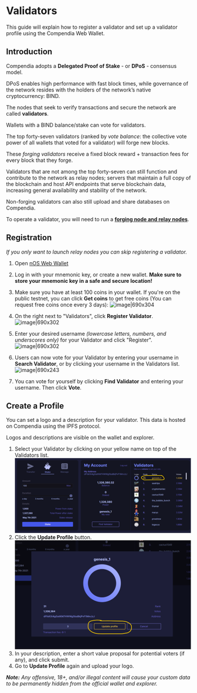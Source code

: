 # Validators

This guide will explain how to register a validator and set up a validator profile using the Compendia Web Wallet.

## Introduction
Compendia adopts a **Delegated Proof of Stake** - or **DPoS** - consensus model.

DPoS enables high performance with fast block times, while governance of the network resides with the holders of the network’s native cryptocurrency: BIND.

The nodes that seek to verify transactions and secure the network are called **validators**.

Wallets with a BIND balance/stake can vote for validators.

The top forty-seven validators (ranked by *vote balance*: the collective vote power of all wallets that voted for a validator) will forge new blocks.

These *forging validators* receive a fixed block reward + transaction fees for every block that they forge.

Validators that are not among the top forty-seven can still function and contribute to the network as relay nodes; servers that maintain a full copy of the blockchain and host API endpoints that serve blockchain data, increasing general availability and stability of the network.

Non-forging validators can also still upload and share databases on Compendia.

To operate a validator, you will need to run a [**forging node and relay nodes**](./node.html).

## Registration

*If you only want to launch relay nodes you can skip registering a validator.*

1. Open [nOS Web Wallet](https://wallet.nos.dev)

2. Log in with your mnemonic key, or create a new wallet.
**Make sure to store your mnemonic key in a safe and secure location!**

3. Make sure you have at least 100 coins in your wallet. 
If you're on the public testnet, you can click **Get coins** to get free coins (You can request free coins once every 3 days):
![image|690x304](https://nos.chat/uploads/default/original/1X/4e7546d6a782a05aa081ccd7596fbc5cf2525dc1.png) 

4. On the right next to "Validators", click **Register Validator**.
![image|690x302](https://nos.chat/uploads/default/original/1X/8b464088391615a81e449698385c9b7ab32a958a.png) 
5. Enter your desired username *(lowercase letters, numbers, and underscores only)* for your Validator and click "Register".
![image|690x302](https://nos.chat/uploads/default/original/1X/ec8e1977cf016d3e266198547c677f34fa96e373.png) 
6. Users can now vote for your Validator by entering your username in **Search Validator**, or by clicking your username in the Validators list.
![image|690x243](https://nos.chat/uploads/default/original/1X/0a2b3833d1e9b5f14900123fb69946dc3aa7f5c3.png) 
7. You can vote for yourself by clicking **Find Validator** and entering your username. Then click **Vote**.

## Create a Profile

You can set a logo and a description for your validator. This data is hosted on Compendia using the IPFS protocol.

Logos and descriptions are visible on the wallet and explorer.

1. Select your Validator by clicking on your yellow name on top of the Validators list.
![image](./img/select-profile.png) 
1. Click the **Update Profile** button.
![image](./img/update-profile.png) 
3. In your description, enter a short value proposal for potential voters (if any), and click submit.
4. Go to **Update Profile** again and upload your logo.

***Note:** Any offensive, 18+, and/or illegal content will cause your custom data to be permanently hidden from the official wallet and explorer.*